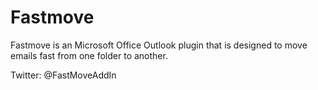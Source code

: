 Fastmove
========

Fastmove is an Microsoft Office Outlook plugin that is designed to move emails fast from one folder to another.

Twitter: @FastMoveAddIn
